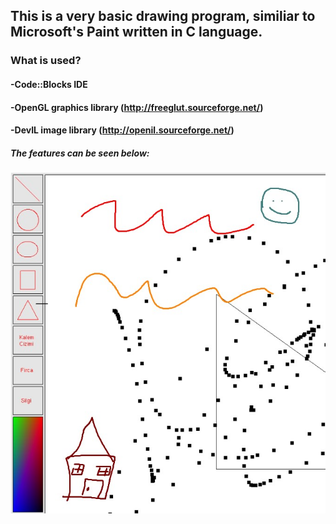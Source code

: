 ## This is a very basic drawing program, similiar to Microsoft's Paint written in C language.
### What is used?  
#### -Code::Blocks IDE
#### -OpenGL graphics library (http://freeglut.sourceforge.net/)  
#### -DevIL image library (http://openil.sourceforge.net/)  
##### The features can be seen below:  
![image](https://github.com/ouerten/DrawingApp/blob/master/notPaint/Screenshot_1.jpg?raw=true)

